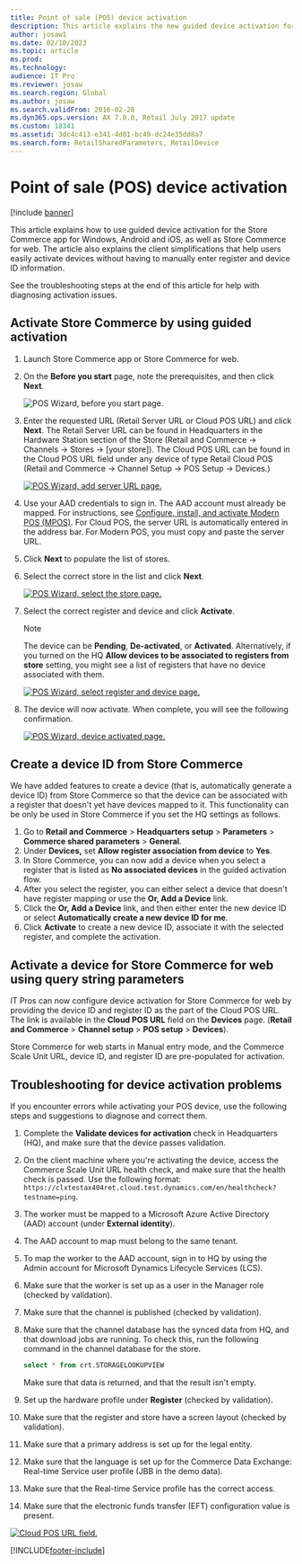 ```yaml
---
title: Point of sale (POS) device activation
description: This article explains the new guided device activation for Cloud POS and Modern POS.
author: josaw1
ms.date: 02/10/2023
ms.topic: article
ms.prod: 
ms.technology: 
audience: IT Pro
ms.reviewer: josaw
ms.search.region: Global
ms.author: josaw
ms.search.validFrom: 2016-02-28
ms.dyn365.ops.version: AX 7.0.0, Retail July 2017 update
ms.custom: 18341
ms.assetid: 3dc4c413-e341-4d01-bc49-dc24e35dd8a7
ms.search.form: RetailSharedParameters, RetailDevice
---
```


# Point of sale (POS) device activation

[!include [banner](../includes/banner.md)]

This article explains how to use guided device activation for the Store Commerce app for Windows, Android and iOS, as well as Store Commerce for web. The article also explains the client simplifications that help users easily activate devices without having to manually enter register and device ID information. 

See the troubleshooting steps at the end of this article for help with diagnosing activation issues. 

## Activate Store Commerce by using guided activation

1. Launch Store Commerce app or Store Commerce for web.

2. On the **Before you start** page, note the prerequisites, and then click **Next**.

    ![POS Wizard, before you start page.](media/p24.png)

4. Enter the requested URL (Retail Server URL or Cloud POS URL) and click **Next**. The Retail Server URL can be found in Headquarters in the Hardware Station section of the Store (Retail and Commerce -> Channels -> Stores -> [your store]). The Cloud POS URL can be found in the Cloud POS URL field under any device of type Retail Cloud POS (Retail and Commerce -> Channel Setup -> POS Setup -> Devices.)



    [![POS Wizard, add server URL page.](./media/p18.png)](./media/p18.png)

4. Use your AAD credentials to sign in. The AAD account must already be mapped. For instructions, see [Configure, install, and activate Modern POS (MPOS)](../retail-modern-pos-device-activation.md). For Cloud POS, the server URL is automatically entered in the address bar. For Modern POS, you must copy and paste the server URL.

5. Click **Next** to populate the list of stores.

6. Select the correct store in the list and click **Next**.

    [![POS Wizard, select the store page.](./media/p20.png)](./media/p20.png)

7. Select the correct register and device and click **Activate**. 

    > [!NOTE]
    > The device can be **Pending**, **De-activated**, or **Activated**. Alternatively, if you turned on the HQ **Allow devices to be associated to registers from store** setting, you might see a list of registers that have no device associated with them. 

    [![POS Wizard, select register and device page.](./media/p22.png)](./media/p22.png)

8. The device will now activate. When complete, you will see the following confirmation.  

    [![POS Wizard, device activated page.](./media/p23.png)](./media/p23.png)

## Create a device ID from Store Commerce

We have added features to create a device (that is, automatically generate a device ID) from Store Commerce so that the device can be associated with a register that doesn't yet have devices mapped to it. This functionality can be only be used in Store Commerce if you set the HQ settings as follows.

1. Go to **Retail and Commerce** &gt; **Headquarters setup** &gt; **Parameters** &gt; **Commerce shared parameters** &gt; **General**.
2. Under **Devices,** set **Allow register association from device** to **Yes**.
3. In Store Commerce, you can now add a device when you select a register that is listed as **No associated devices** in the guided activation flow.
4. After you select the register, you can either select a device that doesn't have register mapping or use the **Or, Add a Device** link.
5. Click the **Or, Add a Device** link, and then either enter the new device ID or select **Automatically create a new device ID for me**.
6. Click **Activate** to create a new device ID, associate it with the selected register, and complete the activation.

## Activate a device for Store Commerce for web using query string parameters

IT Pros can now configure device activation for Store Commerce for web by providing the device ID and register ID as the part of the Cloud POS URL. The link is available in the **Cloud POS URL** field on the **Devices** page. (**Retail and Commerce** &gt; **Channel setup** &gt; **POS setup** &gt; **Devices**). 

Store Commerce for web starts in Manual entry mode, and the Commerce Scale Unit URL, device ID, and register ID are pre-populated for activation.

## Troubleshooting for device activation problems

If you encounter errors while activating your POS device, use the following steps and suggestions to diagnose and correct them.

1. Complete the **Validate devices for activation** check in Headquarters (HQ), and make sure that the device passes validation.

2. On the client machine where you're activating the device, access the Commerce Scale Unit URL health check, and make sure that the health check is passed. Use the following format: `https://clxtestax404ret.cloud.test.dynamics.com/en/healthcheck?testname=ping`.

3. The worker must be mapped to a Microsoft Azure Active Directory (AAD) account (under **External identity**).

4. The AAD account to map must belong to the same tenant.

5. To map the worker to the AAD account, sign in to HQ by using the Admin account for Microsoft Dynamics Lifecycle Services (LCS).

6. Make sure that the worker is set up as a user in the Manager role (checked by validation).

7. Make sure that the channel is published (checked by validation).

8. Make sure that the channel database has the synced data from HQ, and that download jobs are running. To check this, run the following command in the channel database for the store.

   ```sql
   select * from crt.STORAGELOOKUPVIEW
   ```

   Make sure that data is returned, and that the result isn't empty.

9. Set up the hardware profile under **Register** (checked by validation).

10. Make sure that the register and store have a screen layout (checked by validation).

11. Make sure that a primary address is set up for the legal entity.

12. Make sure that the language is set up for the Commerce Data Exchange: Real-time Service user profile (JBB in the demo data).

13. Make sure that the Real-time Service profile has the correct access.

14. Make sure that the electronic funds transfer (EFT) configuration value is present.



[![Cloud POS URL field.](./media/p15_11_16.png)](./media/p15_11_16.png)

[!INCLUDE[footer-include](../../includes/footer-banner.md)]
